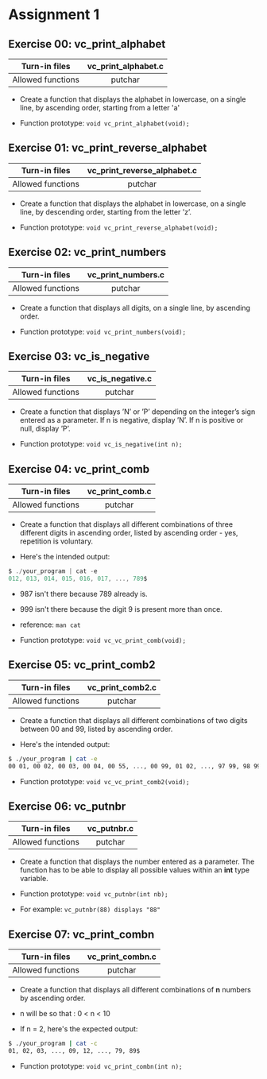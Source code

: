 # Assignment 1

## Exercise 00: vc_print_alphabet

|   Turn-in files   | vc_print_alphabet.c |
| :---------------: | :-----------------: |
| Allowed functions |       putchar       |

- Create a function that displays the alphabet in lowercase, on a single line, by ascending order, starting from a letter 'a'

- Function prototype:
  `void vc_print_alphabet(void);`

## Exercise 01: vc_print_reverse_alphabet

|   Turn-in files   | vc_print_reverse_alphabet.c |
| :---------------: | :-------------------------: |
| Allowed functions |           putchar           |

- Create a function that displays the alphabet in lowercase, on a single line, by descending order, starting from the letter ’z’.

- Function prototype:
  `void vc_print_reverse_alphabet(void);`

## Exercise 02: vc_print_numbers

|   Turn-in files   | vc_print_numbers.c |
| :---------------: | :----------------: |
| Allowed functions |      putchar       |

- Create a function that displays all digits, on a single line, by ascending order.

- Function prototype:
  `void vc_print_numbers(void);`

## Exercise 03: vc_is_negative

|   Turn-in files   | vc_is_negative.c |
| :---------------: | :--------------: |
| Allowed functions |     putchar      |

- Create a function that displays ’N’ or ’P’ depending on the integer’s sign entered as a parameter. If n is negative, display ’N’. If n is positive or null, display ’P’.

- Function prototype:
  `void vc_is_negative(int n);`

## Exercise 04: vc_print_comb

|   Turn-in files   | vc_print_comb.c |
| :---------------: | :-------------: |
| Allowed functions |     putchar     |

- Create a function that displays all different combinations of three different digits in ascending order, listed by ascending order - yes, repetition is voluntary.

- Here's the intended output:

```c
$ ./your_program | cat -e
012, 013, 014, 015, 016, 017, ..., 789$
```

- 987 isn't there because 789 already is.

- 999 isn't there because the digit 9 is present more than once.

- reference: `man cat`

- Function prototype:
  `void vc_vc_print_comb(void);`

## Exercise 05: vc_print_comb2

|   Turn-in files   | vc_print_comb2.c |
| :---------------: | :--------------: |
| Allowed functions |     putchar      |

- Create a function that displays all different combinations of two digits between 00 and 99, listed by ascending order.

- Here's the intended output:

```bash
$ ./your_program | cat -e
00 01, 00 02, 00 03, 00 04, 00 55, ..., 00 99, 01 02, ..., 97 99, 98 99$
```

- Function prototype:
  `void vc_vc_print_comb2(void);`

## Exercise 06: vc_putnbr

|   Turn-in files   | vc_putnbr.c |
| :---------------: | :---------: |
| Allowed functions |   putchar   |

- Create a function that displays the number entered as a parameter. The function has to be able to display all possible values within an **int** type variable.

- Function prototype:
  `void vc_putnbr(int nb);`

- For example:
  `vc_putnbr(88) displays "88"`

## Exercise 07: vc_print_combn

|   Turn-in files   | vc_print_combn.c |
| :---------------: | :--------------: |
| Allowed functions |     putchar      |

- Create a function that displays all different combinations of **n** numbers by ascending order.

- n will be so that : 0 < n < 10

- If n = 2, here's the expected output:

```bash
$ ./your_program | cat -c
01, 02, 03, ..., 09, 12, ..., 79, 89$
```

- Function prototype:
  `void vc_print_combn(int n);`
